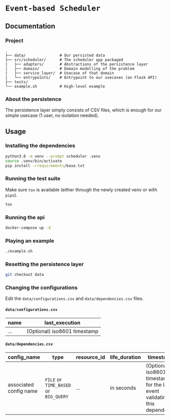 # `Event-based Scheduler`

## Documentation

### Project

    .
    ├── data/               # Our persisted data
    ├── src/scheduler/      # The scheduler app packaged
    |   ├── adapters/       # Abstractions of the persistence layer
    |   ├── domain/         # Domain modelling of the problem
    |   ├── service_layer/  # Usecase of that domain
    |   └── entrypoints/    # Entrypoint to our usecases (an Flask API)
    ├── tests/
    └── example.sh          # High-level example

### About the persistence

The persistence layer simply consists of CSV files, which is enough for our simple usecase (1 user, no isolation needed).

## Usage

### Installing the dependencies

```sh
python3.8 -m venv --prompt scheduler .venv
source .venv/bin/activate
pip install -rrequirements/base.txt
```

### Running the test suite

Make sure `tox` is available (either through the newly created venv or with `pipx`).

```sh
tox
```

### Running the api

```sh
docker-compose up -d
```

### Playing an example

```sh
./example.sh
```

### Resetting the persistence layer

```sh
git checkout data
```

### Changing the configurations

Edit the `data/configurations.csv` and `data/dependencies.csv` files.

#### `data/configurations.csv`

| name | last_execution               |
|------|------------------------------|
| ...  | (Optional) iso8601 timestamp |

#### `data/dependencies.csv`

| config_name            | type                                  | resource_id | life_duration | timestamp                                                                  |
|------------------------|---------------------------------------|-------------|---------------|----------------------------------------------------------------------------|
| associated config name | `FILE` or `TIME_BASED` or `BIG_QUERY` | ...         | in seconds    | (Optional) iso8601 timestamp for the last event validating this dependency |
